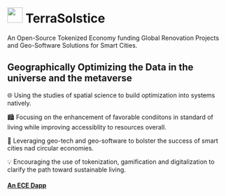 #  <img src="https://user-images.githubusercontent.com/61543012/194775757-3d861746-93c3-42fc-b59f-d9e053de7391.png" height="35" width="35" align-items="center" justify-content="center" /> TerraSolstice
An Open-Source Tokenized Economy funding Global Renovation Projects and Geo-Software Solutions for Smart Cities.

## Geographically Optimizing the Data in the universe and the metaverse

🌐 Using the studies of spatial science to build optimization into systems natively.

🏙️ Focusing on the enhancement of favorable condiitons in standard of living while improving accessiblity to resources overall.

🌆 Leveraging geo-tech and geo-software to bolster the success of smart cities nad circular economies.

💡 Encouraging the use of tokenization, gamification and digitalization to clarify the path toward sustainable living.

#### [An ECE Dapp](https://github.com/elicharlese)
